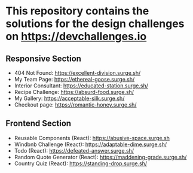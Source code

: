 # This repository contains the solutions for the design challenges on https://devchallenges.io

## Responsive Section

- 404 Not Found: https://excellent-division.surge.sh/
- My Team Page: https://ethereal-goose.surge.sh/
- Interior Consultant: https://educated-station.surge.sh/
- Recipe Challenge: https://absurd-food.surge.sh/
- My Gallery: https://acceptable-silk.surge.sh/
- Checkout page: https://romantic-honey.surge.sh/

## Frontend Section

- Reusable Components (React): https://abusive-space.surge.sh
- Windbnb Challenge (React): https://adaptable-dime.surge.sh/
- Todo (React): https://defeated-answer.surge.sh/
- Random Quote Generator (React): https://maddening-grade.surge.sh/
- Country Quiz (React): https://standing-drop.surge.sh/
